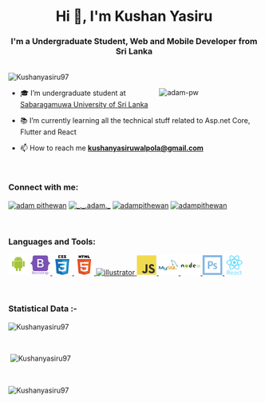 <h1 align="center">Hi 👋, I'm Kushan Yasiru</h1>
<h3 align="center">I'm a Undergraduate Student, Web and Mobile Developer from Sri Lanka</h3>

<br>

<img src="https://komarev.com/ghpvc/?username=Kushanyasiru97&label=Profile%20views&color=0e75b6&style=flat" alt="Kushanyasiru97" /> 

<br>

<p><img align="right" src="https://github.com/Adam-pw/Adam-pw/blob/main/animation_500_kxa883sd.gif" alt="adam-pw" width = "40%"/></p>


- 🎓 I’m undergraduate student at <a href="https://www.sab.ac.lk/" target="blank">Sabaragamuwa University of Sri Lanka</a>

- 📚 I’m currently learning all the technical stuff related to Asp.net Core, Flutter and React

- 📫 How to reach me **kushanyasiruwalpola@gmail.com**

<br>

<h3 align="left">Connect with me:</h3>
<p align="left">
  <a href="https://www.linkedin.com/in/kushanyasiru/" target="blank"><img align="center"
      src="https://raw.githubusercontent.com/rahuldkjain/github-profile-readme-generator/master/src/images/icons/Social/linked-in-alt.svg"
      alt="adam pithewan" height="30" width="40" /></a>
  <a href="https://www.instagram.com/kushan_yasiru/" target="blank"><img align="center"
      src="https://raw.githubusercontent.com/rahuldkjain/github-profile-readme-generator/master/src/images/icons/Social/instagram.svg"
      alt="_._.adam._" height="30" width="40" /></a>
  <a href="https://www.hackerrank.com/kushanyasiruwal1" target="blank"><img align="center"
      src="https://raw.githubusercontent.com/rahuldkjain/github-profile-readme-generator/master/src/images/icons/Social/hackerrank.svg"
      alt="adampithewan" height="30" width="40" /></a>
 <a href="https:https://twitter.com/Yasiru97" target="blank"><img align="center"
      src="https://raw.githubusercontent.com/rahuldkjain/github-profile-readme-generator/master/src/images/icons/Social/twitter.svg"
      alt="adampithewan" height="30" width="40" /></a>
</p>

<br>

<h3 align="left">Languages and Tools:</h3>
<p align="left"> 
<a href="https://developer.android.com" target="_blank" rel="noreferrer"> 
<img src="https://raw.githubusercontent.com/devicons/devicon/master/icons/android/android-original-wordmark.svg" alt="android" width="40" height="40" /></a>

<a href="https://getbootstrap.com" target="_blank" rel="noreferrer">
<img src="https://raw.githubusercontent.com/devicons/devicon/master/icons/bootstrap/bootstrap-plain-wordmark.svg"alt="bootstrap" width="40" height="40" /> </a>

<a href="https://www.w3schools.com/css/" target="_blank" rel="noreferrer">
<img src="https://raw.githubusercontent.com/devicons/devicon/master/icons/css3/css3-original-wordmark.svg" alt="css3" width="40" height="40" /> </a>

 <a href="https://www.w3.org/html/" target="_blank" rel="noreferrer"> 
 <img src="https://raw.githubusercontent.com/devicons/devicon/master/icons/html5/html5-original-wordmark.svg" alt="html5" width="40" height="40" /> </a>

 <a href="https://www.adobe.com/in/products/illustrator.html" target="_blank" rel="noreferrer"> 
 <img src="https://www.vectorlogo.zone/logos/adobe_illustrator/adobe_illustrator-icon.svg" alt="illustrator" width="40" height="40" /> </a>

 <a href="https://developer.mozilla.org/en-US/docs/Web/JavaScript" target="_blank" rel="noreferrer"> 
 <img src="https://raw.githubusercontent.com/devicons/devicon/master/icons/javascript/javascript-original.svg"alt="javascript" width="40" height="40" /> </a>

  <a href="https://www.mysql.com/" target="_blank" rel="noreferrer"> 
  <img src="https://raw.githubusercontent.com/devicons/devicon/master/icons/mysql/mysql-original-wordmark.svg" alt="mysql" width="40" height="40" /> </a>

  <a href="https://nodejs.org" target="_blank" rel="noreferrer"> 
  <img src="https://raw.githubusercontent.com/devicons/devicon/master/icons/nodejs/nodejs-original-wordmark.svg" alt="nodejs" width="40" height="40" /> </a>

  <a href="https://www.photoshop.com/en" target="_blank" rel="noreferrer"> 
  <img src="https://raw.githubusercontent.com/devicons/devicon/master/icons/photoshop/photoshop-line.svg" alt="photoshop" width="40" height="40" /> </a>

  <a href="https://reactjs.org/" target="_blank" rel="noreferrer"> 
  <img src="https://raw.githubusercontent.com/devicons/devicon/master/icons/react/react-original-wordmark.svg" alt="react" width="40" height="40" /> </a>  </p>

<br>

<h3>Statistical Data :-</h3>
<p><img align="center"
    src="https://github-readme-stats.vercel.app/api/top-langs?username=Kushanyasiru97&show_icons=true&locale=en&bg_color=0d1117&text_color=ffffff&layout=compact"
    alt="Kushanyasiru97" 
    bg_color=#808080/></p>

<br>

<p>&nbsp;<img align="center" src="https://github-readme-stats.vercel.app/api?username=Kushanyasiru97&show_icons=true&locale=en&bg_color=0d1117&text_color=ffffff&repo=convoychat"
    alt="Kushanyasiru97" /></p>
<br>

<p><img align="center" src="https://github-readme-streak-stats.herokuapp.com/?user=Kushanyasiru97&theme=dark&background=0d1117&date_format=M%20j%5B%2C%20Y%5D" alt="Kushanyasiru97" /></p>
